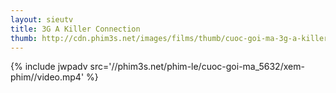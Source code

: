 ```yaml
---
layout: sieutv
title: 3G A Killer Connection
thumb: http://cdn.phim3s.net/images/films/thumb/cuoc-goi-ma-3g-a-killer-connection-2013.jpg
---
```

{% include jwpadv src='//phim3s.net/phim-le/cuoc-goi-ma_5632/xem-phim//video.mp4' %}